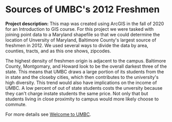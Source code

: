 # Sources of UMBC's 2012 Freshmen

**Project description:** This map was created using ArcGIS in the fall of 2020 for an Introduction to GIS course. For this project we were tasked with joining point data to a Maryland shapefile so that we could determine the location of Unversity of Maryland, Baltimore County's largest source of freshmen in 2012. We used several ways to divide the data by area, counties, tracts, and as this one shows, zipcodes.

The highest density of freshmen origin is adjacent to the campus. Baltimore County, Montgomary, and Howard look to be the overall darkest three of the state. This means that UMBC draws a large portion of its students from the in state and the closeby cities, which then contributes to the university's high diversity. This trend would also have implications on the income of UMBC. A low percent of out of state students costs the unversity because they can't charge instate students the same price. Not only that but students living in close proximity to campus would more likely choose to commute.


For more details see [Welcome to UMBC](https://about.umbc.edu/).
